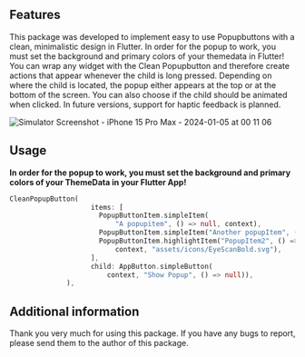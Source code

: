 <!--
This README describes the package. If you publish this package to pub.dev,
this README's contents appear on the landing page for your package.

For information about how to write a good package README, see the guide for
[writing package pages](https://dart.dev/guides/libraries/writing-package-pages).

For general information about developing packages, see the Dart guide for
[creating packages](https://dart.dev/guides/libraries/create-library-packages)
and the Flutter guide for
[developing packages and plugins](https://flutter.dev/developing-packages).
-->


## Features

This package was developed to implement easy to use Popupbuttons with a clean, minimalistic design in Flutter. In order for the popup to work, you must set the background and primary colors of your themedata in Flutter!
You can wrap any widget with the Clean Popupbutton and therefore create actions that appear whenever the child is long pressed.
Depending on where the child is located, the popup either appears at the top or at the bottom of the screen. You can also choose if the child should be animated when clicked.
In future versions, support for haptic feedback is planned.

![Simulator Screenshot - iPhone 15 Pro Max - 2024-01-05 at 00 11 06](https://github.com/Academi-fy/clean_popupbutton/assets/88278635/9bb18d8d-dc63-427e-8058-7d4e69bdff2f)


## Usage

**In order for the popup to work, you must set the background and primary colors of your ThemeData in your Flutter App!**

```dart
CleanPopupButton(
                    items: [
                      PopupButtonItem.simpleItem(
                          "A popupitem", () => null, context),
                      PopupButtonItem.simpleItem("Another popupItem", () => null, context),
                      PopupButtonItem.highlightItem("PopupItem2", () => null,
                          context, "assets/icons/EyeScanBold.svg"),
                    ],
                    child: AppButton.simpleButton(
                        context, "Show Popup", () => null)),
              ),
```

## Additional information

Thank you very much for using this package. If you have any bugs to report, please send them to the author of this package.
